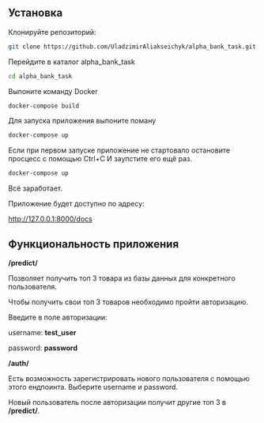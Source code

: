 
## Установка

Клонируйте репозиторий:

   ```bash
   git clone https://github.com/UladzimirAliakseichyk/alpha_bank_task.git
```
Перейдите в каталог
alpha_bank_task

```bash 
cd alpha_bank_task

```
Выпоните команду Docker

```bash 
docker-compose build
```
Для запуска приложения выпоните поману
```bash 
docker-compose up
```
Если при первом запуске приложение не стартовало остановите просцесс c помощью Ctrl+С
И заупстите его ещё раз. 
```bash 
docker-compose up
```
Всё заработает.

Приложение будет доступно по адресу:

http://127.0.0.1:8000/docs

## Функциональность приложения

**/predict/**

Позволяет получить топ 3 товара из базы данных для конкретного пользователя.

Чтобы получить свои топ 3  товаров необходимо пройти авторизацию.

Введите в поле авторизации:

username: **test_user**

password: **password**

**/auth/**

Есть возможность зарегистрировать нового пользователя с помощью этого ендпоинта.
Выберите username
и password.

Новый пользователь после авторизации получит другие топ 3 в **/predict/**.
